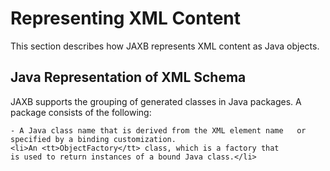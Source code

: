 
# Representing XML Content

This section describes how JAXB represents XML content as Java objects.

## <a name="bnazp" id="bnazp"></a>Java Representation of XML Schema

JAXB supports the grouping of generated classes in Java packages. A package consists of the following:

	- A Java class name that is derived from the XML element name 	or specified by a binding customization.
	<li>An <tt>ObjectFactory</tt> class, which is a factory that 
	is used to return instances of a bound Java class.</li>
